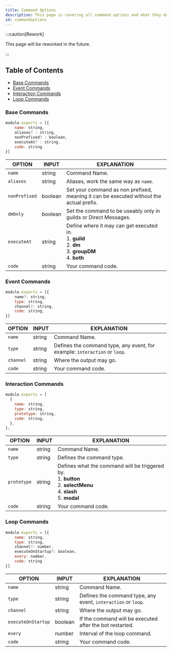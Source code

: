 ```yaml
---
title: Command Options
description: This page is covering all command options and what they do.
id: commandoptions
---
```


:::caution[Rework]

This page will be reworked in the future.

:::

<!-- omit from toc -->
## Table of Contents

- [Base Commands](#base-commands)
- [Event Commands](#event-commands)
- [Interaction Commands](#interaction-commands)
- [Loop Commands](#loop-commands)

### Base Commands

```js
module.exports = [{
    name: string,
    aliases? : string,
    nonPrefixed? : boolean,
    executeAt? : string,
    code: string
}]
```

| OPTION        | INPUT   | EXPLANATION                                                                                                            |
| ------------- | ------- | ---------------------------------------------------------------------------------------------------------------------- |
| `name`        | string  | Command Name.                                                                                                          |
| `aliases`     | string  | Aliases, work the same way as `name`.                                                                                  |
| `nonPrefixed` | boolean | Set your command as non prefixed, meaning it can be executed without the actual prefix.                                |
| `dmOnly`      | boolean | Set the command to be useably only in guilds or Direct Messages.                                                       |
| `executeAt`   | string  | Define where it may can get executed in. <br /> 1. **guild** <br /> 2. **dm** <br /> 3. **groupDM** <br /> 4. **both** |
| `code`        | string  | Your command code.                                                                                                     |

### Event Commands

```js
module.exports = [{
    name?: string,
    type: string,
    channel?: string,
    code: string,
}]
```

| OPTION    | INPUT  | EXPLANATION                                                                |
| --------- | ------ | -------------------------------------------------------------------------- |
| `name`    | string | Command Name.                                                              |
| `type`    | string | Defines the command type, any event, for example: `interaction` or `loop`. |
| `channel` | string | Where the output may go.                                                   |
| `code`    | string | Your command code.                                                         |

### Interaction Commands

```js
module.exports = [
  {
    name: string,
    type: string,
    prototype: string,
    code: string,
  },
];
```

| OPTION      | INPUT  | EXPLANATION                                                                                                                          |
| ----------- | ------ | ------------------------------------------------------------------------------------------------------------------------------------ |
| `name`      | string | Command Name.                                                                                                                        |
| `type`      | string | Defines the command type.                                                                                                            |
| `prototype` | string | Defines what the command will be triggered by. <br /> 1. **button** <br /> 2. **selectMenu** <br /> 4. **slash** <br /> 5. **modal** |
| `code`      | string | Your command code.                                                                                                                   |

### Loop Commands

```js
module.exports = [{
    name: string,
    type: string,
    channel?: number,
    executeOnStartup?: boolean,
    every: number,
    code: string
}]
```

| OPTION             | INPUT   | EXPLANATION                                                   |
| ------------------ | ------- | ------------------------------------------------------------- |
| `name`             | string  | Command Name.                                                 |
| `type`             | string  | Defines the command type, any event, `interaction` or `loop`. |
| `channel`          | string  | Where the output may go.                                      |
| `executeOnStartup` | boolean | If the command will be executed after the bot restarted.      |
| `every`            | number  | Interval of the loop command.                                 |
| `code`             | string  | Your command code.                                            |
